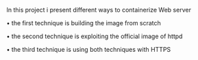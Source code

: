 In this project i present different ways to containerize Web server

•	the first technique is building the image from scratch

•	the second technique is exploiting the official image of httpd

•	the third technique is using both techniques with HTTPS

